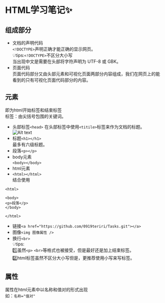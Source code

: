 # HTML学习笔记:sparkles:
## 组成部分
* 文档的声明代码  
`<!DOCTYPE>`声明正确才能正确的显示网页。  
:bulb:tips:`<!DOCTYPE>`不区分大小写  
当出现中文是需要在头部将字符声明为 UTF-8 或 GBK。
* 页面代码  
页面代码部分又由头部元素和可视化页面两部分内容组成，我们在网页上的能看到的只有可视化页面代码部分的内容。
## 元素
即为html开始标签和结束标签  
标签：由尖括号包围的关键词。  
* 头部标签`<head>`
在头部标签中使用`<titile>`标签来作为文档的标题。  
![Alt text](../../../../../c:/Users/lenovo/Pictures/Screenshots/%E5%B1%8F%E5%B9%95%E6%88%AA%E5%9B%BE(32).png)
* 标题`<h1></h1>`  
最多有六级标题。  
* 段落`<p></p>`  
* body元素  
`<body></body>`  
* html元素  
* `<html></html>`  
结合使用
```
<html>

<body>
<p>段落</p>
</body>

</html>
```  
* 链接`<a href="https://github.com/0919teriri/Tasks.git"></a>`
* 图像`<img 图像属性 />`   
* 换行`<br>`  
:bulb:tips:  
:one:虽然`<p>` `<br>`等格式也被接受，但是最好还是加上结束标签。  
:two:html标签虽然不区分大小写但是，更推荐使用小写来写标签。  
## 属性  
属性在html元素中以名称和值对的形式出现  
如：`名称="值对"`


